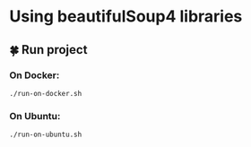 # Using beautifulSoup4 libraries

## :four_leaf_clover: Run project
### On Docker:
`./run-on-docker.sh`

### On Ubuntu:
`./run-on-ubuntu.sh`
